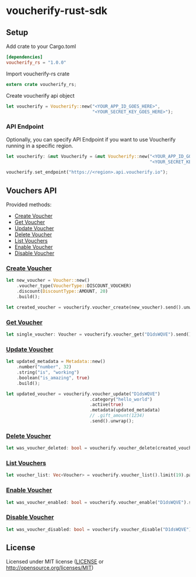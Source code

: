 # voucherify-rust-sdk

## Setup

Add crate to your Cargo.toml
``` toml
[dependencies]
voucherify_rs = "1.0.0"
```

Import voucherify-rs crate

``` rust
extern crate voucherify_rs;
```

Create voucherify api object

``` rust
let voucherify = Voucherify::new("<YOUR_APP_ID_GOES_HERE>",
                                 "<YOUR_SECRET_KEY_GOES_HERE>");
```

### API Endpoint

Optionally, you can specify API Endpoint if you want to use Voucherify running in a specific region.

``` rust
let voucherify: &mut Voucherify = &mut Voucherify::new("<YOUR_APP_ID_GOES_HERE>",
                                                       "<YOUR_SECRET_KEY_GOES_HERE>");

voucherify.set_endpoint("https://<region>.api.voucherify.io");
```

## Vouchers API

Provided methods:
- [Create Voucher](#create-voucher)
- [Get Voucher](#get-voucher)
- [Update Voucher](#update-voucher)
- [Delete Voucher](#delete-voucher)
- [List Vouchers](#list-vouchers)
- [Enable Voucher](#enable-voucher)
- [Disable Voucher](#disable-voucher)

### [Create Voucher]

``` rust
let new_voucher = Voucher::new()
    .voucher_type(VoucherType::DISCOUNT_VOUCHER)
    .discount(DiscountType::AMOUNT, 20)
    .build();

let created_voucher = voucherify.voucher_create(new_voucher).send().unwrap();
```

### [Get Voucher]

``` rust
let single_voucher: Voucher = voucherify.voucher_get("D1dsWQVE").send().unwrap();
```

### [Update Voucher]

``` rust
let updated_metadata = Metadata::new()
    .number("number", 32)
    .string("is", "working")
    .boolean("is_amazing", true)
    .build();

let updated_voucher = voucherify.voucher_update("D1dsWQVE")
                                .category("hello_world")
                                .active(true)
                                .metadata(updated_metadata)
                                // .gift_amount(1234)
                                .send().unwrap();
```

### [Delete Voucher]

``` rust
let was_voucher_deleted: bool = voucherify.voucher_delete(created_voucher_code.as_str()).send().unwrap();
```

### [List Vouchers]

``` rust
let voucher_list: Vec<Voucher> = voucherify.voucher_list().limit(19).page(1).send().unwrap();
```

### [Enable Voucher]

``` rust
let was_voucher_enabled: bool = voucherify.voucher_enable("D1dsWQVE").send().unwrap();
```

### [Disable Voucher]

``` rust
let was_voucher_disabled: bool = voucherify.voucher_disable("D1dsWQVE").send().unwrap();
```

## License

Licensed under MIT license ([LICENSE](LICENSE) or http://opensource.org/licenses/MIT)

[Create Voucher]: https://docs.voucherify.io/reference?utm_source=github&utm_medium=sdk&utm_campaign=acq#create-voucher
[Get Voucher]: https://docs.voucherify.io/reference?utm_source=github&utm_medium=sdk&utm_campaign=acq#vouchers-get
[Update Voucher]: https://docs.voucherify.io/reference?utm_source=github&utm_medium=sdk&utm_campaign=acq#update-voucher
[Delete Voucher]: https://docs.voucherify.io/reference?utm_source=github&utm_medium=sdk&utm_campaign=acq#delete-voucher
[List Vouchers]: https://docs.voucherify.io/reference?utm_source=github&utm_medium=sdk&utm_campaign=acq#list-vouchers
[Enable Voucher]: https://docs.voucherify.io/reference?utm_source=github&utm_medium=sdk&utm_campaign=acq#enable-voucher
[Disable Voucher]: https://docs.voucherify.io/reference?utm_source=github&utm_medium=sdk&utm_campaign=acq#disable-voucher
